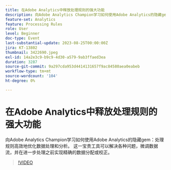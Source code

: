 ```yaml
---
title: 在Adobe Analytics中释放处理规则的强大功能
description: 向Adobe Analytics Champion学习如何使用Adobe Analytics的隐藏gem — 处理规则高效地优化数据处理和分析。 这一宝贵工具可以解决各种问题，微调数据流，并在进一步处理之前实现精确的数据分配或校正。
feature-set: Analytics
feature: Processing Rules
role: User
level: Beginner
doc-type: Event
last-substantial-update: 2023-08-25T00:00:00Z
jira: KT-13802
thumbnail: 3422690.jpeg
exl-id: 14a2e3c9-b9c9-4d30-a579-9ab3ffaed3ea
duration: 3287
source-git-commit: 9a297cda953d4414131657f9ac84580aea0eabeb
workflow-type: tm+mt
source-wordcount: '104'
ht-degree: 0%

---
```


# 在Adobe Analytics中释放处理规则的强大功能

向Adobe Analytics Champion学习如何使用Adobe Analytics的隐藏gem：处理规则高效地优化数据处理和分析。 这一宝贵工具可以解决各种问题，微调数据流，并在进一步处理之前实现精确的数据分配或校正。

>[!VIDEO](https://video.tv.adobe.com/v/3422690/?learn=on)
